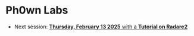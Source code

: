 # Ph0wn Labs

- Next session: [**Thursday, February 13 2025** with a **Tutorial on Radare2**](./labs-01/ph0wnlabs-01.md)
